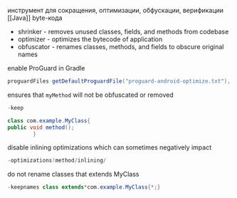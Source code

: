 инструмент для сокращения, оптимизации, обфускации, верификации [[Java]] byte-кода

- shrinker - removes unused classes, fields, and methods from codebase
- optimizer - optimizes the bytecode of application
- obfuscator - renames classes, methods, and fields to obscure original names

enable ProGuard in Gradle

```groovy
proguardFiles getDefaultProguardFile("proguard-android-optimize.txt"), "proguard-rules.pro"
```

ensures that `myMethod` will not be obfuscated or removed

```Java
-keep

class com.example.MyClass{
public void method();
        }
```

disable inlining optimizations which can sometimes negatively impact

```Java
-optimizations!method/inlining/
```

do not rename classes that extends MyClass

```Java
-keepnames class extends*com.example.MyClass{*;}
```
